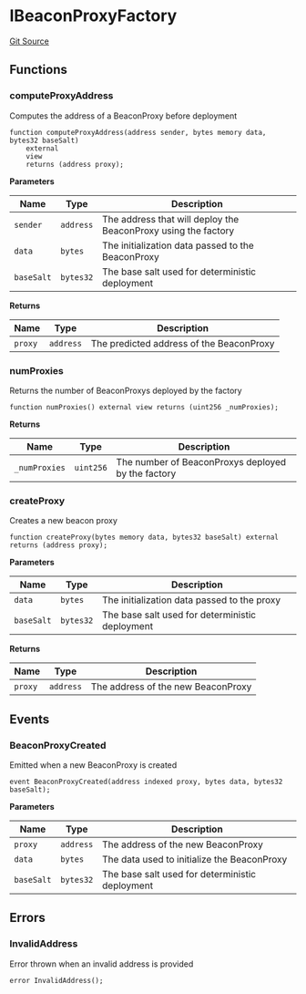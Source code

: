 # IBeaconProxyFactory
[Git Source](https://github.com/seamless-protocol/ilm-v2/blob/ca7af3bd8afb6a515c334e2f448f621a379dc94e/src/interfaces/IBeaconProxyFactory.sol)


## Functions
### computeProxyAddress

Computes the address of a BeaconProxy before deployment


```solidity
function computeProxyAddress(address sender, bytes memory data, bytes32 baseSalt)
    external
    view
    returns (address proxy);
```
**Parameters**

|Name|Type|Description|
|----|----|-----------|
|`sender`|`address`|The address that will deploy the BeaconProxy using the factory|
|`data`|`bytes`|The initialization data passed to the BeaconProxy|
|`baseSalt`|`bytes32`|The base salt used for deterministic deployment|

**Returns**

|Name|Type|Description|
|----|----|-----------|
|`proxy`|`address`|The predicted address of the BeaconProxy|


### numProxies

Returns the number of BeaconProxys deployed by the factory


```solidity
function numProxies() external view returns (uint256 _numProxies);
```
**Returns**

|Name|Type|Description|
|----|----|-----------|
|`_numProxies`|`uint256`|The number of BeaconProxys deployed by the factory|


### createProxy

Creates a new beacon proxy


```solidity
function createProxy(bytes memory data, bytes32 baseSalt) external returns (address proxy);
```
**Parameters**

|Name|Type|Description|
|----|----|-----------|
|`data`|`bytes`|The initialization data passed to the proxy|
|`baseSalt`|`bytes32`|The base salt used for deterministic deployment|

**Returns**

|Name|Type|Description|
|----|----|-----------|
|`proxy`|`address`|The address of the new BeaconProxy|


## Events
### BeaconProxyCreated
Emitted when a new BeaconProxy is created


```solidity
event BeaconProxyCreated(address indexed proxy, bytes data, bytes32 baseSalt);
```

**Parameters**

|Name|Type|Description|
|----|----|-----------|
|`proxy`|`address`|The address of the new BeaconProxy|
|`data`|`bytes`|The data used to initialize the BeaconProxy|
|`baseSalt`|`bytes32`|The base salt used for deterministic deployment|

## Errors
### InvalidAddress
Error thrown when an invalid address is provided


```solidity
error InvalidAddress();
```


